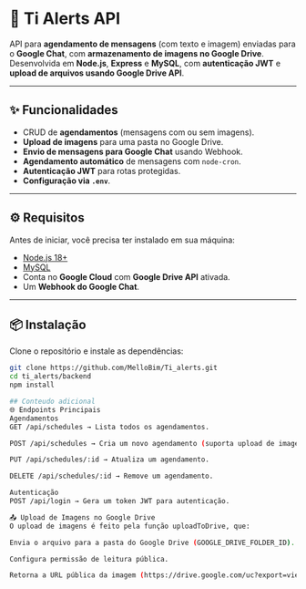 # 🚨 Ti Alerts API

API para **agendamento de mensagens** (com texto e imagem) enviadas para o **Google Chat**, com **armazenamento de imagens no Google Drive**.  
Desenvolvida em **Node.js**, **Express** e **MySQL**, com **autenticação JWT** e **upload de arquivos usando Google Drive API**.

---

## ✨ Funcionalidades
- CRUD de **agendamentos** (mensagens com ou sem imagens).  
- **Upload de imagens** para uma pasta no Google Drive.  
- **Envio de mensagens para Google Chat** usando Webhook.  
- **Agendamento automático** de mensagens com `node-cron`.  
- **Autenticação JWT** para rotas protegidas.  
- **Configuração via `.env`**.  

---

## ⚙️ Requisitos
Antes de iniciar, você precisa ter instalado em sua máquina:
- [Node.js 18+](https://nodejs.org/)  
- [MySQL](https://dev.mysql.com/downloads/)  
- Conta no **Google Cloud** com **Google Drive API** ativada.  
- Um **Webhook do Google Chat**.  

---

## 📦 Instalação
Clone o repositório e instale as dependências:

```bash
git clone https://github.com/MelloBim/Ti_alerts.git
cd ti_alerts/backend
npm install

## Conteudo adicional
🌐 Endpoints Principais
Agendamentos
GET /api/schedules → Lista todos os agendamentos.

POST /api/schedules → Cria um novo agendamento (suporta upload de imagem).

PUT /api/schedules/:id → Atualiza um agendamento.

DELETE /api/schedules/:id → Remove um agendamento.

Autenticação
POST /api/login → Gera um token JWT para autenticação.

📤 Upload de Imagens no Google Drive
O upload de imagens é feito pela função uploadToDrive, que:

Envia o arquivo para a pasta do Google Drive (GOOGLE_DRIVE_FOLDER_ID).

Configura permissão de leitura pública.

Retorna a URL pública da imagem (https://drive.google.com/uc?export=view&id=ID_DO_ARQUIVO).
